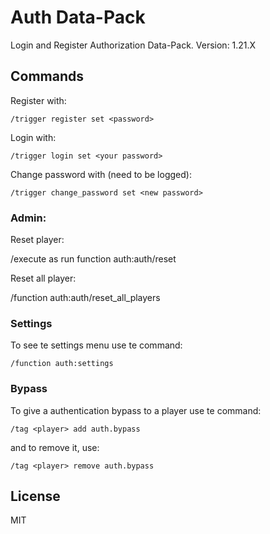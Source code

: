# Auth Data-Pack

Login and Register Authorization Data-Pack.
Version: 1.21.X

## Commands

Register with:

```
/trigger register set <password>
```

Login with:

```
/trigger login set <your password>
```

Change password with (need to be logged):

```
/trigger change_password set <new password>
```

### Admin:

Reset player:

/execute as <player> run function auth:auth/reset

Reset all player:

/function auth:auth/reset_all_players

### Settings

To see te settings menu use te command:

```
/function auth:settings
```

### Bypass

To give a authentication bypass to a player use te command:

```
/tag <player> add auth.bypass
```

and to remove it, use:

```
/tag <player> remove auth.bypass
```

## License

MIT